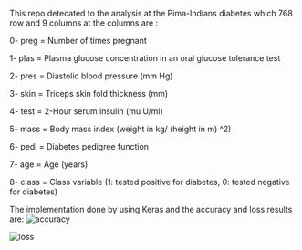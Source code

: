 This repo detecated to the analysis at the Pima-Indians diabetes which 768 row and 9 columns at the columns are :

0- preg = Number of times pregnant

1- plas = Plasma glucose concentration in an oral glucose tolerance test

2- pres = Diastolic blood pressure (mm Hg)

3- skin = Triceps skin fold thickness (mm)

4- test = 2-Hour serum insulin (mu U/ml)

5- mass = Body mass index (weight in kg/ (height in m) ^2)

6- pedi = Diabetes pedigree function

7- age = Age (years)

8- class = Class variable (1: tested positive for diabetes, 0: tested negative for diabetes)


The implementation done by using Keras and the accuracy and loss results are: 
![accuracy](https://user-images.githubusercontent.com/23243761/52522051-a2c89080-2c80-11e9-8d0b-ce96458d1fb5.png)

![loss](https://user-images.githubusercontent.com/23243761/52522082-02bf3700-2c81-11e9-9f39-2e25b22ba034.png)


